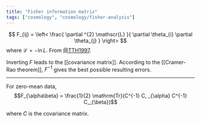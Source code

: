 ```yaml
---
title: "Fisher information matrix"
tags: ["cosmology", "cosmology/fisher-analysis"]
---
```


$$
F_{ij} = \left< \frac{ \partial ^{2} \mathscr{L} }{ \partial \theta_{i} \partial \theta_{j} }  \right>
$$
where $\mathscr{L} = -\ln L$. From [@TTH1997](zotero://open-pdf/library/items/9L2CJ866).


Inverting $F$ leads to the [[covariance matrix]]. According to the [[Cramer-Rao theorem]], $F^{-1}$ gives the best possible resulting errors.



---

For zero-mean data,
$$F_{\alpha\beta} = \frac{1}{2} \mathrm{Tr}(C^{-1} C, _{\alpha} C^{-1} C,_{\beta})$$

where $C$ is the covariance matrix.
